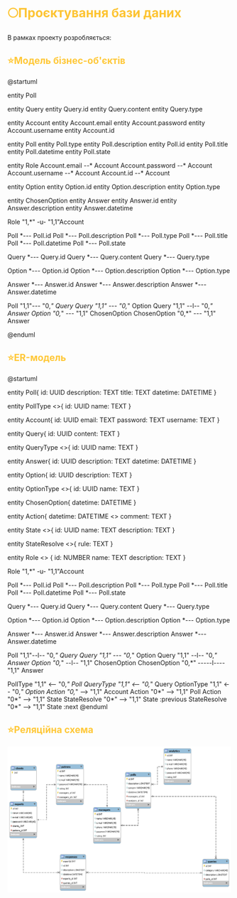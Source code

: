 # <span style="color:#FDC433">🌕Проєктування бази даних</span>

В рамках проекту розробляється: 
<br/>
<h2 style="color: #FFC839;"> ⭐️Модель бізнес-об'єктів </h2>  
@startuml

  
 entity Poll
  
entity Query
entity Query.id
entity Query.content
entity Query.type


entity Account
entity Account.email
entity Account.password
entity Account.username
entity Account.id


entity Poll
entity Poll.type
entity Poll.description
entity Poll.id
entity Poll.title
entity Poll.datetime
entity Poll.state

entity Role
Account.email --* Account
Account.password --* Account
Account.username --* Account
Account.id --* Account

entity Option
entity Option.id
entity Option.description
entity Option.type

entity ChosenOption
entity Answer
entity Answer.id
entity Answer.description 
entity Answer.datetime




Role "1,*" -u- "1,1"Account

Poll *--- Poll.id
Poll *--- Poll.description
Poll *--- Poll.type
Poll *--- Poll.title
Poll *--- Poll.datetime
Poll *--- Poll.state

Query *--- Query.id
Query *--- Query.content
Query *--- Query.type

Option *--- Option.id
Option *--- Option.description
Option *--- Option.type

Answer *--- Answer.id
Answer *--- Answer.description
Answer *--- Answer.datetime

Poll "1,1"--- "0,*" Query
Query "1,1" --- "0,*" Option
Query "1,1" --l-- "0,*" Answer
Option "0,*" --- "1,1" ChosenOption
ChosenOption "0,*" --- "1,1" Answer

@enduml

<h2 style="color: #FFC839;"> ⭐️ER-модель </h2> 

@startuml

  
entity Poll{
    id: UUID
    description: TEXT
    title: TEXT
    datetime: DATETIME
}

entity PollType <<ENUMERATION>>{
    id: UUID
    name: TEXT
}

entity Account{
    id: UUID
    email: TEXT
    password: TEXT
    username: TEXT
}
  
entity Query{
    id: UUID
    content: TEXT
}

entity QueryType <<ENUMERATION>>{
    id: UUID
    name: TEXT
}

entity Answer{
    id: UUID
    description: TEXT
    datetime: DATETIME
}

entity Option{
    id: UUID
    description: TEXT
}

entity OptionType <<ENUMERATION>>{
    id: UUID
    name: TEXT
}

entity ChosenOption{
    datetime: DATETIME
}

entity Action{
    datetime: DATETIME <<NULLABLE>>
    comment: TEXT
}

entity State <<ENUMERATION>>{
    id: UUID
    name: TEXT
    description: TEXT
}

entity StateResolve <<ENUMERATION>>{
    rule: TEXT
}

entity Role <<ENUMERATION>> {
    id: NUMBER
    name: TEXT
    description: TEXT
}

Role "1,*" -u- "1,1"Account

Poll *--- Poll.id
Poll *--- Poll.description
Poll *--- Poll.type
Poll *--- Poll.title
Poll *--- Poll.datetime
Poll *--- Poll.state

Query *--- Query.id
Query *--- Query.content
Query *--- Query.type

Option *--- Option.id
Option *--- Option.description
Option *--- Option.type

Answer *--- Answer.id
Answer *--- Answer.description
Answer *--- Answer.datetime



Poll "1,1"--l-- "0,*" Query
Query "1,1" --- "0,*" Option
Query "1,1" --l-- "0,*" Answer
Option "0,*" --l-- "1,1" ChosenOption
ChosenOption "0,*" -----l---- "1,1" Answer

PollType "1,1" <-- "0,*" Poll
QueryType "1,1" <-- "0,*" Query
OptionType "1,1" <-- "0,*" Option
Action "0,*" --> "1,1" Account
Action "0*" --> "1,1" Poll
Action "0*" --> "1,1" State
StateResolve "0*" --> "1,1" State :previous
StateResolve "0*" --> "1,1" State :next
@enduml
<h2 style="color: #FFC839;"> ⭐️Реляційна схема </h2> 

<img src="../../database_scheme.png"/>
